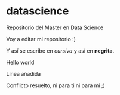 # datascience
Repositorio del Master en Data Science

Voy a editar mi repositorio :)

Y así se escribe en *cursiva* y así en **negrita**.

Hello world

Línea añadida

Conflicto resuelto, ni para ti ni para mi ;)
